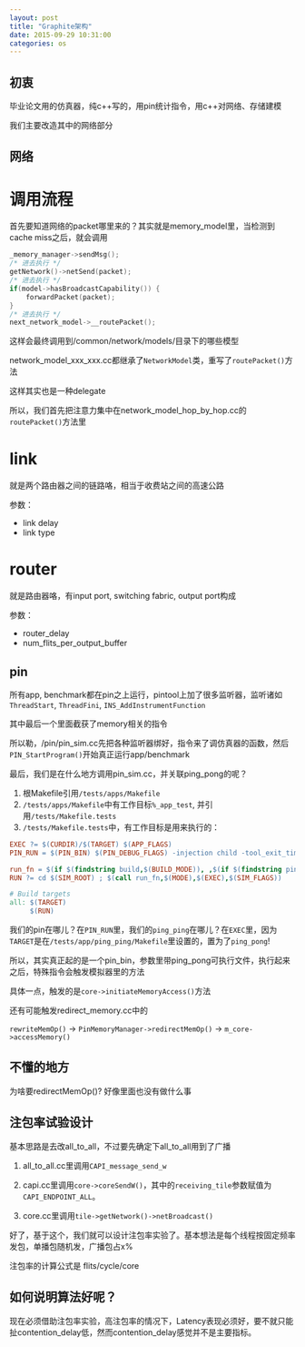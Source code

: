 ```yaml
---
layout: post
title: "Graphite架构"
date: 2015-09-29 10:31:00
categories: os
---
```


## 初衷

毕业论文用的仿真器，纯c++写的，用pin统计指令，用c++对网络、存储建模

我们主要改造其中的网络部分

## 网络

# 调用流程

首先要知道网络的packet哪里来的？其实就是memory_model里，当检测到cache miss之后，就会调用

```c++
_memory_manager->sendMsg();
/* 进去执行 */
getNetwork()->netSend(packet);
/* 进去执行 */
if(model->hasBroadcastCapability()) {
    forwardPacket(packet);
}
/* 进去执行 */
next_network_model->__routePacket();
```

这样会最终调用到/common/network/models/目录下的哪些模型

network_model_xxx_xxx.cc都继承了`NetworkModel`类，重写了`routePacket()`方法

这样其实也是一种delegate

所以，我们首先把注意力集中在network_model_hop_by_hop.cc的`routePacket()`方法里

# link

就是两个路由器之间的链路咯，相当于收费站之间的高速公路

参数：

* link delay
* link type

# router

就是路由器咯，有input port, switching fabric, output port构成

参数：

* router_delay
* num_flits_per_output_buffer

## pin

所有app, benchmark都在pin之上运行，pintool上加了很多监听器，监听诸如`ThreadStart`, `ThreadFini`, `INS_AddInstrumentFunction`

其中最后一个里面截获了memory相关的指令

所以勒，/pin/pin_sim.cc先把各种监听器绑好，指令来了调仿真器的函数，然后`PIN_StartProgram()`开始真正运行app/benchmark

最后，我们是在什么地方调用pin_sim.cc，并关联ping_pong的呢？

1. 根Makefile引用`/tests/apps/Makefile`
2. `/tests/apps/Makefile`中有工作目标`%_app_test`, 并引用`/tests/Makefile.tests`
3. `/tests/Makefile.tests`中，有工作目标是用来执行的：

```makefile
EXEC ?= $(CURDIR)/$(TARGET) $(APP_FLAGS)
PIN_RUN = $(PIN_BIN) $(PIN_DEBUG_FLAGS) -injection child -tool_exit_timeout 1 -mt -t $(PIN_TOOL)

run_fn = $(if $(findstring build,$(BUILD_MODE)), ,$(if $(findstring pin,$(1)),$(call launch_fn) $(PIN_RUN) $(3) -- $(2),$(call launch_fn) $(VALGRIND) $(2) $(3)))
RUN ?= cd $(SIM_ROOT) ; $(call run_fn,$(MODE),$(EXEC),$(SIM_FLAGS))

# Build targets
all: $(TARGET)
     $(RUN)
```

我们的pin在哪儿？在`PIN_RUN`里，我们的`ping_ping`在哪儿？在`EXEC`里，因为`TARGET`是在`/tests/app/ping_ping/Makefile`里设置的，置为了`ping_pong`!

所以，其实真正起的是一个pin_bin，参数里带ping_pong可执行文件，执行起来之后，特殊指令会触发模拟器里的方法

具体一点，触发的是`core->initiateMemoryAccess()`方法

还有可能触发redirect_memory.cc中的 

`rewriteMemOp()` -> 
`PinMemoryManager->redirectMemOp()` -> 
`m_core->accessMemory()`

## 不懂的地方

为啥要redirectMemOp()? 好像里面也没有做什么事

## 注包率试验设计

基本思路是去改all_to_all，不过要先确定下all_to_all用到了广播

1. all_to_all.cc里调用`CAPI_message_send_w`

2. capi.cc里调用`core->coreSendW()`，其中的`receiving_tile`参数赋值为`CAPI_ENDPOINT_ALL`。

3. core.cc里调用`tile->getNetwork()->netBroadcast()`

好了，基于这个，我们就可以设计注包率实验了。基本想法是每个线程按固定频率发包，单播包随机发，广播包占x%

注包率的计算公式是 flits/cycle/core

## 如何说明算法好呢？

现在必须借助注包率实验，高注包率的情况下，Latency表现必须好，要不就只能扯contention_delay低，然而contention_delay感觉并不是主要指标。